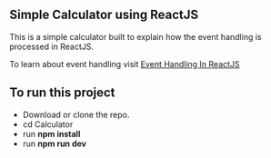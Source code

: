 ##  Simple Calculator using ReactJS

This is a simple calculator built to explain 
how the event handling is processed in ReactJS.

To learn about event handling visit [Event Handling In ReactJS](https://reactjs.org/docs/handling-events.html)

## To run this project 

- Download or clone the repo.
- cd Calculator 
- run  **npm install** 
- run **npm run dev**
